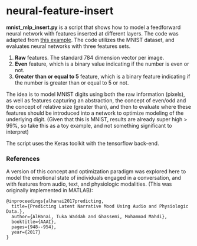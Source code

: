 # neural-feature-insert
**mnist_mlp_insert.py** is a script that shows how to model a feedforward neural network with features inserted at different layers. The code was adapted from [this example](https://github.com/keras-team/keras/blob/master/examples/mnist_mlp.py). The code utilizes the MNIST dataset, and evaluates neural networks with three features sets. 

1. **Raw** features. The standard 784 dimension vector per image.
2. **Even** feature, which is a binary value indicating if the number is even or not.
3. **Greater than or equal to 5** feature, which is a binary feature indicating if the number is greater than or equal to 5 or not.

The idea is to model MNIST digits using both the raw information (pixels), as well as features capturing an abstraction, the concept of even/odd and the concept of relative size (greater than), and then to evaluate where these features should be introduced into a network to optimize modeling of the underlying digit. (Given that this is MNIST, results are already super high > 99%, so take this as a toy example, and not something significant to interpret)

The script uses the Keras toolkit with the tensorflow back-end.

### References

A version of this concept and optimization paradigm was explored here to model the emotional state of individuals engaged in a conversation, and with features from audio, text, and physiologic modalities. (This was originally implemented in MATLAB):

```
@inproceedings{alhanai2017predicting,
  title={Predicting Latent Narrative Mood Using Audio and Physiologic Data.},
  author={AlHanai, Tuka Waddah and Ghassemi, Mohammad Mahdi},
  booktitle={AAAI},
  pages={948--954},
  year={2017}
}

```
